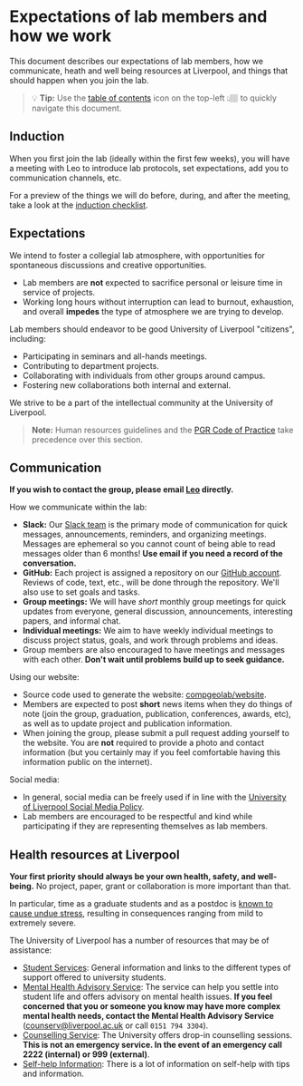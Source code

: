 # Expectations of lab members and how we work

This document describes our expectations of lab members, how we communicate,
heath and well being resources at Liverpool, and things that should happen when
you join the lab.

> 💡 **Tip:** Use the [table of contents](https://github.blog/changelog/2021-04-13-table-of-contents-support-in-markdown-files/)
> icon on the top-left 👆🏽 to quickly navigate this document.

## Induction

When you first join the lab (ideally within the first few weeks), you will have
a meeting with Leo to introduce lab protocols, set expectations, add you to
communication channels, etc.

For a preview of the things we will do before, during, and after the meeting,
take a look at the
[induction checklist](https://github.com/compgeolab/manual/blob/main/.github/ISSUE_TEMPLATE/induction.md).

## Expectations

We intend to foster a collegial lab atmosphere, with opportunities for
spontaneous discussions and creative opportunities.

* Lab members are **not** expected to sacrifice personal or leisure time in
  service of projects.
* Working long hours without interruption can lead to burnout, exhaustion, and
  overall **impedes** the type of atmosphere we are trying to develop.

Lab members should endeavor to be good University of Liverpool "citizens",
including:

* Participating in seminars and all-hands meetings.
* Contributing to department projects.
* Collaborating with individuals from other groups around campus.
* Fostering new collaborations both internal and external.

We strive to be a part of the intellectual community at the University of
Liverpool.

> **Note:** Human resources guidelines and the
[PGR Code of Practice](https://www.liverpool.ac.uk/aqsd/academic-codes-of-practice/pgr-code-of-practice/)
> take precedence over this section.

## Communication

**If you wish to contact the group, please email
[Leo](https://www.compgeolab.org/team/) directly.**

How we communicate within the lab:

* **Slack:** Our [Slack team](https://compgeolab.slack.com) is the primary mode
  of communication for quick messages, announcements, reminders, and organizing
  meetings.
  Messages are ephemeral so you cannot count of being able to read messages
  older than 6 months! **Use email if you need a record of the conversation.**
* **GitHub:** Each project is assigned a repository on our
  [GitHub account](https://github.com/compgeolab/).
  Reviews of code, text, etc., will be done through the repository. We'll also
  use to set goals and tasks.
* **Group meetings:** We will have *short* monthly group meetings for quick
  updates from everyone, general discussion, announcements, interesting papers,
  and informal chat.
* **Individual meetings:** We aim to have weekly individual meetings to discuss
  project status, goals, and work through problems and ideas.
* Group members are also encouraged to have meetings and messages with each
  other. **Don't wait until problems build up to seek guidance.**

Using our website:

* Source code used to generate the website:
  [compgeolab/website](https://github.com/compgeolab/website).
* Members are expected to post **short** news items when they do things of note
  (join the group, graduation, publication, conferences, awards, etc), as well
  as to update project and publication information.
* When joining the group, please submit a pull request adding yourself to the
  website. You are **not** required to provide a photo and contact information
  (but you certainly may if you feel comfortable having this information public
  on the internet).

Social media:

* In general, social media can be freely used if in line with the
  [University of Liverpool Social Media Policy](https://www.liverpool.ac.uk/media/livacuk/computingservices/regulations/social-media-policy.pdf).
* Lab members are encouraged to be respectful and kind while participating if
  they are representing themselves as lab members.

## Health resources at Liverpool

**Your first priority should always be your own health, safety, and
well-being.**
No project, paper, grant or collaboration is more important than that.

In particular, time as a graduate students and as a postdoc is
[known to cause undue stress](https://www.theatlantic.com/education/archive/2018/11/anxiety-depression-mental-health-graduate-school/576769/),
resulting in consequences ranging from mild to extremely severe.

The University of Liverpool has a number of resources that may be of
assistance:

* [Student Services](https://www.liverpool.ac.uk/studentsupport/): General
  information and links to the different types of support offered to university
  students.
* [Mental Health Advisory Service](https://www.liverpool.ac.uk/studentsupport/mentalhealthadvisoryservice/):
  The service can help you settle into student life and offers advisory on
  mental health issues. **If you feel concerned that you or someone you know
  may have more complex mental health needs, contact the Mental Health Advisory
  Service** ([counserv@liverpool.ac.uk](mailto:counserv@liverpool.ac.uk) or
  call `0151 794 3304`).
* [Counselling Service](https://www.liverpool.ac.uk/studentsupport/counselling/):
  The University offers drop-in counselling sessions. **This is not an
  emergency service. In the event of an emergency call 2222 (internal) or 999
  (external)**.
* [Self-help Information](https://www.liverpool.ac.uk/studentsupport/counselling/selfhelp/):
  There is a lot of information on self-help with tips and information.
